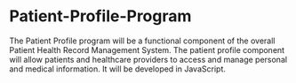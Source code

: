 # Patient-Profile-Program
The Patient Profile program will be a functional component of the overall Patient Health Record Management System. The patient profile component will allow patients and healthcare providers to access and manage personal and medical information. It will be developed in JavaScript.
